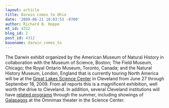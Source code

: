 ```yaml
---
layout: article
title: Darwin comes to Ohio
date: '2009-06-21 18:03:53 -0700'
author: Richard B. Hoppe
mt_id: 4312
blog_id: 2
post_id: 4312
basename: darwin_comes_to
---
```

The Darwin exhibit organized by the American Museum of Natural History in collaboration with the Museum of Science, Boston; The Field Museum, Chicago; the Royal Ontario Museum, Toronto, Canada; and the Natural History Museum, London, England that is currently touring North America will be at the [Great Lakes Science Center](http://www.glsc.org/darwin/) in Cleveland from June 27 through September 18, 2009.  From all reports this is a magnificent exhibition, well worth the drive to Cleveland.  In addition, several Cleveland institutions will have [related programs](http://www.glsc.org/darwin/darwin_programs.php) through the summer, including showings of [Galapagos](http://www.greatscience.com/visit/omnimax.php?id=38) at the Omnimax theater in the Science Center.
